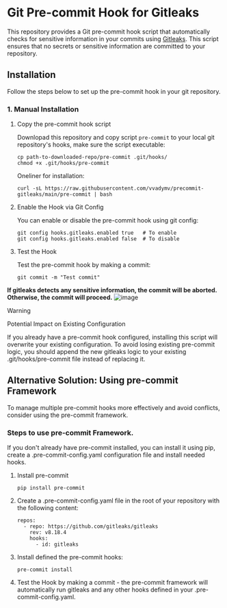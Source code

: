 # Git Pre-commit Hook for Gitleaks

This repository provides a Git pre-commit hook script that automatically checks for sensitive information in your commits using [Gitleaks](https://github.com/gitleaks/gitleaks). This script ensures that no secrets or sensitive information are committed to your repository.

## Installation

Follow the steps below to set up the pre-commit hook in your git repository.

### 1. Manual Installation

1. Copy the pre-commit hook script 

   Downlopad this repository and copy script `pre-commit` to your local git repository's hooks, make sure the script executable:
   ```
   cp path-to-downloaded-repo/pre-commit .git/hooks/
   chmod +x .git/hooks/pre-commit
   ```
   Oneliner for installation:
   ```
   curl -sL https://raw.githubusercontent.com/vvadymv/precommit-gitleaks/main/pre-commit | bash
   ```

3. Enable the Hook via Git Config

   You can enable or disable the pre-commit hook using git config:
   ```
   git config hooks.gitleaks.enabled true   # To enable
   git config hooks.gitleaks.enabled false  # To disable
   ```

4. Test the Hook
   
   Test the pre-commit hook by making a commit:
   ```
   git commit -m "Test commit"
   ```
**If gitleaks detects any sensitive information, the commit will be aborted. Otherwise, the commit will proceed.**
![image](https://github.com/user-attachments/assets/c796ead2-ee08-4c22-813b-07a52024c6e4)

> [!WARNING]  
> Potential Impact on Existing Configuration

If you already have a pre-commit hook configured, installing this script will overwrite your existing configuration. To avoid losing existing pre-commit logic, you should append the new gitleaks logic to your existing .git/hooks/pre-commit file instead of replacing it.

## Alternative Solution: Using pre-commit Framework
To manage multiple pre-commit hooks more effectively and avoid conflicts, consider using the pre-commit framework.

### Steps to use pre-commit Framework. 
If you don't already have pre-commit installed, you can install it using pip, create a .pre-commit-config.yaml configuration file and install needed hooks.
1. Install pre-commit
   ```
   pip install pre-commit
   ```
2. Create a .pre-commit-config.yaml file in the root of your repository with the following content:
   ```
   repos:
     - repo: https://github.com/gitleaks/gitleaks
       rev: v8.18.4
       hooks:
         - id: gitleaks
   ```
3. Install defined the pre-commit hooks:
    ```
    pre-commit install
    ```
4. Test the Hook by making a commit - the pre-commit framework will automatically run gitleaks and any other hooks defined in your .pre-commit-config.yaml.
